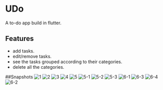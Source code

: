 # UDo
A to-do app build in flutter.

## Features

- add tasks.
- edit/remove tasks.
- see the tasks grouped according to their categories.
- delete all the categories.

##Snapshots
![1](https://user-images.githubusercontent.com/47468438/83323340-c3549980-a27b-11ea-95f5-fd37ceea7699.jpeg)
![2](https://user-images.githubusercontent.com/47468438/83323363-e5e6b280-a27b-11ea-8744-6b15a7138430.jpeg)
![3](https://user-images.githubusercontent.com/47468438/83323365-e97a3980-a27b-11ea-8fd0-5da927331111.jpeg)
![4](https://user-images.githubusercontent.com/47468438/83323366-ebdc9380-a27b-11ea-92de-a7e34a332331.jpeg)
![5](https://user-images.githubusercontent.com/47468438/83323367-ed0dc080-a27b-11ea-8289-13a3dc0c9106.jpeg)
![5-1](https://user-images.githubusercontent.com/47468438/83323368-ef701a80-a27b-11ea-9f0d-004770ebb61a.jpeg)
![5-2](https://user-images.githubusercontent.com/47468438/83323369-f303a180-a27b-11ea-9aac-2446f354cc8d.jpeg)
![5-3](https://user-images.githubusercontent.com/47468438/83323371-f565fb80-a27b-11ea-9804-998a376af0bf.jpeg)
![6-1](https://user-images.githubusercontent.com/47468438/83323372-f860ec00-a27b-11ea-85cf-a94de047f753.jpeg)
![6-3](https://user-images.githubusercontent.com/47468438/83323375-fb5bdc80-a27b-11ea-8115-478e1c91eaac.jpeg)
![6-4](https://user-images.githubusercontent.com/47468438/83323376-fe56cd00-a27b-11ea-94e1-f0b243072edb.jpeg)
![6-2](https://user-images.githubusercontent.com/47468438/83323380-03b41780-a27c-11ea-9f81-e605da7d5729.jpeg)


